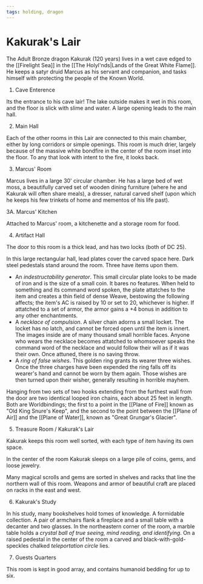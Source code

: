 ```yaml
---
tags: holding, dragon
---
```

# Kakurak's Lair

The Adult Bronze dragon Kakurak (120 years) lives in a wet cave edged to the [[Firelight Sea]] in the [[The Holyl'nds|Lands of the Great White Flame]]. He keeps a satyr druid Marcus as his servant and companion, and tasks himself with protecting the people of the Known World.

1. Cave Enterence

Its the entrance to his cave lair! The lake outside makes it wet in this room, and the floor is slick with slime and water. A large opening leads to the main hall.

2. Main Hall

Each of the other rooms in this Lair are connected to this main chamber, either by long corridors or simple openings. This room is much drier, largely because of the massive white bondfire in the center of the room inset into the floor. To any that look with intent to the fire, it looks back.

3. Marcus' Room

Marcus lives in a large 30' circular chamber. He has a large bed of wet moss, a beautifully carved set of wooden dining furniture (where he and Kakurak will often share meals), a dresser, natural carved shelf (upon which he keeps his few trinkets of home and mementos of his life past).

3A. Marcus' Kitchen

Attached to Marcus' room, a kitchenette and a storage room for food.

4. Artifact Hall

The door to this room is a thick lead, and has two locks (both of DC 25).

In this large rectangular hall, lead plates cover the carved space here. Dark steel pedestals stand around the room. Three have items upon them. 

- An *indestructability generator*. This small circular plate looks to be made of iron and is the size of a small coin. It bares no features. When held to something and its command word spoken, the plate attatches to the item and creates a thin field of dense Weave, bestowing the following affects; the item's AC is raised by 10 or set to 20, whichever is higher. If attatched to a set of armor, the armor gains a +4 bonus in addition to any other enchantments.
- A *necklace of compulsion*. A silver chain adorns a small locket. The locket has no latch, and cannot be forced open until the item is innert. The images inside are of many thousand small horrible faces. Anyone who wears the necklace becomes attatched to whomsoever speaks the command word of the necklace and would follow their will as if it was their own. Once attuned, there is no saving throw.
- A *ring of false wishes*. This golden ring grants its wearer three wishes. Once the three charges have been expended the ring falls off its wearer's hand and cannot be worn by them again. Those wishes are then turned upon their wisher, generally resulting in horrible mayhem. 

Hanging from two sets of two hooks extending from the furthest wall from the door are two identical looped iron chains, each about 25 feet in length. Both are Worldbindings; the first to a point in the [[Plane of Fire]] known as "Old King Snure's Keep", and the second to the point between the [[Plane of Air]] and the [[Plane of Water]], known as "Great Grungar's Glacier".

 5. Treasure Room / Kakurak's Lair

Kakurak keeps this room well sorted, with each type of item having its own space.

In the center of the room Kakurak sleeps on a large pile of coins, gems, and loose jewelry.

Many magical scrolls and gems are sorted in shelves and racks that line the northern wall of this room. Weapons and armor of beautiful craft are placed on racks in the east and west.

6. Kakurak's Study

In his study, many bookshelves hold tomes of knowledge. A formidable collection. A pair of armchairs flank a fireplace and a small table with a decanter and two glasses. In the northeastern corner of the room, a marble table holds a *crystal ball of true seeing, mind reading, and identifying*. On a raised pedestal in the center of the room a carved and black-with-gold-speckles chalked *teleportation circle* lies.

7. Guests Quarters

This room is kept in good array, and contains humanoid bedding for up to six.
